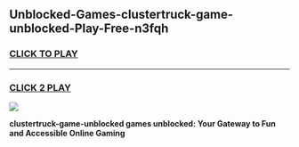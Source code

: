 
## Unblocked-Games-clustertruck-game-unblocked-Play-Free-n3fqh
<h3>
<a href="https://premium76.site?title=clustertruck-game-unblocked&ref=21A">CLICK TO PLAY</a></h3>
<hr>

<h3>
<a href="https://premium76.site?title=clustertruck-game-unblocked&ref=21A">CLICK 2 PLAY</a>
  
</h3>

<a href="https://premium76.site?title=clustertruck-game-unblocked&ref=21A"><img src="https://clearcache.store/games.png"></a>


**clustertruck-game-unblocked games unblocked: Your Gateway to Fun and Accessible Online Gaming**
